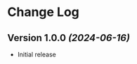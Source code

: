 Change Log
==========

Version 1.0.0 *(2024-06-16)*
----------------------------

* Initial release

